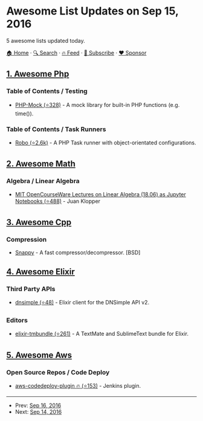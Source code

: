 # Awesome List Updates on Sep 15, 2016

5 awesome lists updated today.

[🏠 Home](/README.md) · [🔍 Search](https://www.trackawesomelist.com/search/) · [🔥 Feed](https://www.trackawesomelist.com/rss.xml) · [📮 Subscribe](https://trackawesomelist.us17.list-manage.com/subscribe?u=d2f0117aa829c83a63ec63c2f&id=36a103854c) · [❤️  Sponsor](https://github.com/sponsors/theowenyoung)



## [1. Awesome Php](/content/ziadoz/awesome-php/README.md)

### Table of Contents / Testing

*   [PHP-Mock (⭐328)](https://github.com/php-mock/php-mock) - A mock library for built-in PHP functions (e.g. time()).

### Table of Contents / Task Runners

*   [Robo (⭐2.6k)](https://github.com/consolidation/Robo) - A PHP Task runner with object-orientated configurations.

## [2. Awesome Math](/content/rossant/awesome-math/README.md)

### Algebra / Linear Algebra

*   [MIT OpenCourseWare Lectures on Linear Algebra (18.06) as Jupyter Notebooks (⭐488)](https://github.com/juanklopper/MIT_OCW_Linear_Algebra_18_06) - Juan Klopper

## [3. Awesome Cpp](/content/fffaraz/awesome-cpp/README.md)

### Compression

*   [Snappy](https://google.github.io/snappy/) - A fast compressor/decompressor. \[BSD]

## [4. Awesome Elixir](/content/h4cc/awesome-elixir/README.md)

### Third Party APIs

*   [dnsimple (⭐48)](https://github.com/dnsimple/dnsimple-elixir) - Elixir client for the DNSimple API v2.

### Editors

*   [elixir-tmbundle (⭐261)](https://github.com/elixir-lang/elixir-tmbundle) - A TextMate and SublimeText bundle for Elixir.

## [5. Awesome Aws](/content/donnemartin/awesome-aws/README.md)

### Open Source Repos / Code Deploy

*   [aws-codedeploy-plugin :fire: (⭐153)](https://github.com/awslabs/aws-codedeploy-plugin) - Jenkins plugin.

---

- Prev: [Sep 16, 2016](/content/2016/09/16/README.md)
- Next: [Sep 14, 2016](/content/2016/09/14/README.md)